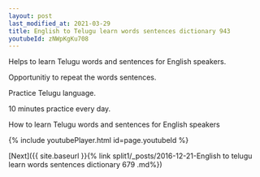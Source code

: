 ```yaml
---
layout: post
last_modified_at: 2021-03-29
title: English to Telugu learn words sentences dictionary 943 
youtubeId: zNWpKgKu708
---
```

 
 
Helps to learn Telugu words and sentences for English speakers.

Opportunitiy to repeat the words sentences. 

Practice Telugu language. 
 
10 minutes practice every day. 
 
How to learn Telugu words and sentences for English speakers 
 
{% include youtubePlayer.html id=page.youtubeId %}
 
 
[Next]({{ site.baseurl }}{% link  split1/_posts/2016-12-21-English to telugu learn words sentences dictionary 679 .md%})
 
